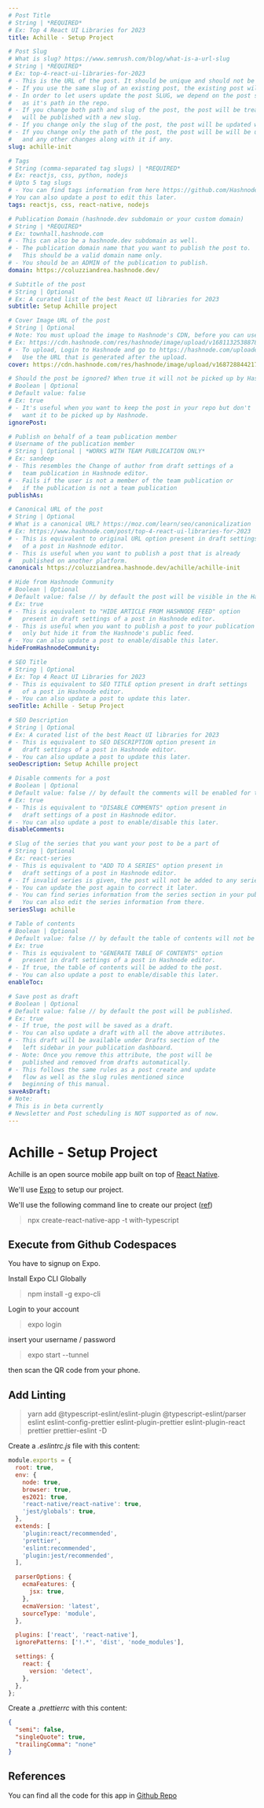 ```yaml
---
# Post Title
# String | *REQUIRED*
# Ex: Top 4 React UI Libraries for 2023
title: Achille - Setup Project

# Post Slug
# What is slug? https://www.semrush.com/blog/what-is-a-url-slug
# String | *REQUIRED*
# Ex: top-4-react-ui-libraries-for-2023
# - This is the URL of the post. It should be unique and should not be used by any other post.
# - If you use the same slug of an existing post, the existing post will be updated.
# - In order to let users update the post SLUG, we depend on the post slug as well
#   as it's path in the repo.
# - If you change both path and slug of the post, the post will be treated as a new post and
#   will be published with a new slug.
# - If you change only the slug of the post, the post will be updated with the new slug.
# - If you change only the path of the post, the post will be will be updated with new path
#   and any other changes along with it if any.
slug: achille-init

# Tags
# String (comma-separated tag slugs) | *REQUIRED*
# Ex: reactjs, css, python, nodejs
# Upto 5 tag slugs
# - You can find tags information from here https://github.com/Hashnode/support/blob/main/misc/tags.json
# You can also update a post to edit this later.
tags: reactjs, css, react-native, nodejs

# Publication Domain (hashnode.dev subdomain or your custom domain)
# String | *REQUIRED*
# Ex: townhall.hashnode.com
# - This can also be a hashnode.dev subdomain as well.
# - The publication domain name that you want to publish the post to.
#   This should be a valid domain name only.
# - You should be an ADMIN of the publication to publish.
domain: https://coluzziandrea.hashnode.dev/

# Subtitle of the post
# String | Optional
# Ex: A curated list of the best React UI libraries for 2023
subtitle: Setup Achille project

# Cover Image URL of the post
# String | Optional
# Note: You must upload the image to Hashnode's CDN, before you can use it here.
# Ex: https://cdn.hashnode.com/res/hashnode/image/upload/v1681132538878/itnaYF1h-.png
# - To upload, Login to Hashnode and go to https://hashnode.com/uploader
#   Use the URL that is generated after the upload.
cover: https://cdn.hashnode.com/res/hashnode/image/upload/v1687288442178/A7_Upy1I9.jpg?auto=format

# Should the post be ignored? When true it will not be picked up by Hashnode.
# Boolean | Optional
# Default value: false
# Ex: true
# - It's useful when you want to keep the post in your repo but don't
#   want it to be picked up by Hashnode.
ignorePost:

# Publish on behalf of a team publication member
# Username of the publication member
# String | Optional | *WORKS WITH TEAM PUBLICATION ONLY*
# Ex: sandeep
# - This resembles the Change of author from draft settings of a
#   team publication in Hashnode editor.
# - Fails if the user is not a member of the team publication or
#   if the publication is not a team publication
publishAs:

# Canonical URL of the post
# String | Optional
# What is a canonical URL? https://moz.com/learn/seo/canonicalization
# Ex: https://www.hashnode.com/post/top-4-react-ui-libraries-for-2023
# - This is equivalent to original URL option present in draft settings
#   of a post in Hashnode editor.
# - This is useful when you want to publish a post that is already
#   published on another platform.
canonical: https://coluzziandrea.hashnode.dev/achille/achille-init

# Hide from Hashnode Community
# Boolean | Optional
# Default value: false // by default the post will be visible in the Hashnode's public feed.
# Ex: true
# - This is equivalent to "HIDE ARTICLE FROM HASHNODE FEED" option
#   present in draft settings of a post in Hashnode editor.
# - This is useful when you want to publish a post to your publication
#   only but hide it from the Hashnode's public feed.
# - You can also update a post to enable/disable this later.
hideFromHashnodeCommunity:

# SEO Title
# String | Optional
# Ex: Top 4 React UI Libraries for 2023
# - This is equivalent to SEO TITLE option present in draft settings
#   of a post in Hashnode editor.
# - You can also update a post to update this later.
seoTitle: Achille - Setup Project

# SEO Description
# String | Optional
# Ex: A curated list of the best React UI libraries for 2023
# - This is equivalent to SEO DESCRIPTION option present in
#   draft settings of a post in Hashnode editor.
# - You can also update a post to update this later.
seoDescription: Setup Achille project

# Disable comments for a post
# Boolean | Optional
# Default value: false // by default the comments will be enabled for the post.
# Ex: true
# - This is equivalent to "DISABLE COMMENTS" option present in
#   draft settings of a post in Hashnode editor.
# - You can also update a post to enable/disable this later.
disableComments:

# Slug of the series that you want your post to be a part of
# String | Optional
# Ex: react-series
# - This is equivalent to "ADD TO A SERIES" option present in
#   draft settings of a post in Hashnode editor.
# - If invalid series is given, the post will not be added to any series.
# - You can update the post again to correct it later.
# - You can find series information from the series section in your publication dashboard.
#   You can also edit the series information from there.
seriesSlug: achille

# Table of contents
# Boolean | Optional
# Default value: false // by default the table of contents will not be added to the post.
# Ex: true
# - This is equivalent to "GENERATE TABLE OF CONTENTS" option
#   present in draft settings of a post in Hashnode editor.
# - If true, the table of contents will be added to the post.
# - You can also update a post to enable/disable this later.
enableToc:

# Save post as draft
# Boolean | Optional
# Default value: false // by default the post will be published.
# Ex: true
# - If true, the post will be saved as a draft.
# - You can also update a draft with all the above attributes.
# - This draft will be available under Drafts section of the
#   left sidebar in your publication dashboard.
# - Note: Once you remove this attribute, the post will be
#   published and removed from drafts automatically.
# - This follows the same rules as a post create and update
#   flow as well as the slug rules mentioned since
#   beginning of this manual.
saveAsDraft:
# Note:
# This is in beta currently
# Newsletter and Post scheduling is NOT supported as of now.
---
```


# Achille - Setup Project

Achille is an open source mobile app built on top of [React Native](https://reactnative.dev/).

We'll use [Expo](https://docs.expo.dev/) to setup our project.

We'll use the following command line to create our project ([ref](https://github.com/expo/examples/tree/master/with-typescript))

> npx create-react-native-app -t with-typescript

## Execute from Github Codespaces

You have to signup on Expo.

Install Expo CLI Globally

> npm install -g expo-cli

Login to your account

> expo login

insert your username / password

> expo start --tunnel

then scan the QR code from your phone.

## Add Linting

> yarn add @typescript-eslint/eslint-plugin @typescript-eslint/parser eslint eslint-config-prettier eslint-plugin-prettier eslint-plugin-react prettier prettier-eslint -D

Create a _.eslintrc.js_ file with this content:

```js
module.exports = {
  root: true,
  env: {
    node: true,
    browser: true,
    es2021: true,
    'react-native/react-native': true,
    'jest/globals': true,
  },
  extends: [
    'plugin:react/recommended',
    'prettier',
    'eslint:recommended',
    'plugin:jest/recommended',
  ],

  parserOptions: {
    ecmaFeatures: {
      jsx: true,
    },
    ecmaVersion: 'latest',
    sourceType: 'module',
  },

  plugins: ['react', 'react-native'],
  ignorePatterns: ['!.*', 'dist', 'node_modules'],

  settings: {
    react: {
      version: 'detect',
    },
  },
};
```

Create a _.prettierrc_ with this content:

```json
{
  "semi": false,
  "singleQuote": true,
  "trailingComma": "none"
}
```

## References

You can find all the code for this app in [Github Repo](https://github.com/coluzziandrea/achille)

